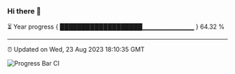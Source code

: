 ### Hi there 👋

⏳ Year progress { ███████████████████▁▁▁▁▁▁▁▁▁▁▁ } 64.32 %

---

⏰ Updated on Wed, 23 Aug 2023 18:10:35 GMT

![Progress Bar CI](https://github.com/liununu/liununu/workflows/Progress%20Bar%20CI/badge.svg)
